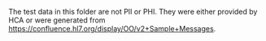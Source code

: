 The test data in this folder are not PII or PHI. They were either provided by HCA or were generated from https://confluence.hl7.org/display/OO/v2+Sample+Messages.